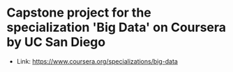 # Capstone project for the specialization 'Big Data' on Coursera by UC San Diego

* Link: https://www.coursera.org/specializations/big-data
